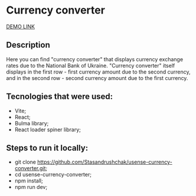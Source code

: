 # Currency converter

[DEMO LINK](https://usense-currency-converter.vercel.app/)

## Description

Here you can find "currency converter" that displays currency exchange rates due to the National Bank of Ukraine.
"Currency converter" itself displays in the first row - first currency amount due to the second currency, and in the second row - second currency amount due to the first currency.

## Tecnologies that were used:

- Vite;
- React;
- Bulma library;
- React loader spiner library;

## Steps to run it locally:

- git clone https://github.com/Stasandrushchak/usense-currency-converter.git;
- cd usense-currency-converter;
- npm install;
- npm run dev;
